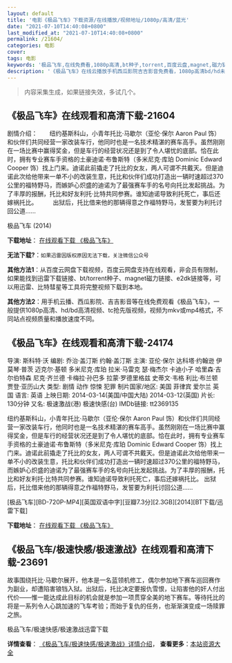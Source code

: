 ```yaml
---
layout: default
title: '电影《极品飞车》下载资源/在线播放/视频地址/1080p/高清/蓝光'
date: "2021-07-10T14:40:08+0800"
last_modified_at: "2021-07-10T14:40:08+0800"
permalink: /21604/
categories: 电影
cover:
tags: 电影
keywords: '极品飞车,在线免费看,1080p高清,bt种子,torrent,百度云盘,magnet,磁力链,迅雷下载资源'
description: '《极品飞车》在线云播放手机西瓜影院吉吉影音免费看，1080p高清bd/hd未删减完整版和tc抢先枪版，mkv/mp4格式，附带bt/torrent种子、magnet/磁力链、百度云盘、网盘资源迅雷下载链接'
---
```


>内容采集生成，如果链接失效，多试几个。


## 《极品飞车》在线观看和高清下载-21604

剧情介绍：　　纽约基斯科山，小青年托比·马歇尔（亚伦·保尔 Aaron Paul 饰）和伙伴们共同经营一家改装车行，他同时也是一名技术精湛的赛车高手。虽然刚刚在一场比赛中赢得奖金，但是车行的经营状况还是到了令人堪忧的底部。恰在此时，拥有专业赛车手资格的土豪迪诺·布鲁斯特（多米尼克·库珀 Dominic Edward Cooper 饰）找上门来。迪诺此前撬走了托比的女友，两人可谓不共戴天。但是迪诺此次给他带来一单不小的改装生意，托比和伙伴们成功打造出一辆时速超过370公里的福特野马，而嫉妒心炽盛的迪诺为了最强赛车手的名号向托比发起挑战。为了丰厚的报酬，托比和好友利托·比特共同参赛。谁知迪诺导致利托死亡，事后还嫁祸托比。  　　出狱后，托比借来他的那辆得意之作福特野马，发誓要为利托讨回公道……


极品飞车 (2014)

**下载地址**： [在线观看下载 《极品飞车》](https://www.btbtdy.me/btdy/dy1039.html) 


**无法下载?**：`如果迅雷因版权原因无法下载，关注微信公众号 `

**其他方法1**：从百度云网盘下载视频，百度云网盘支持在线观看，非会员有限制，如果能找到迅雷下载链接、bt/torrent种子、magnet磁力链接、e2dk链接等，可以用迅雷、比特彗星等工具将完整视频下载到本地。

**其他方法2**：用手机云播、西瓜影院、吉吉影音等在线免费观看《极品飞车》，一般提供1080p高清、hd/bd高清视频、tc抢先版视频，视频为mkv或mp4格式，不同站点视频质量和播放速度不同。


## 《极品飞车》在线观看和高清下载-24174

导演: 斯科特·沃 编剧: 乔治·盖汀斯 约翰·盖汀斯 主演: 亚伦·保尔 达科塔·约翰逊 伊莫琴·普茨 迈克尔·基顿 多米尼克·库珀 拉米·马雷克 瑟·梅杰尔 卡迪小子 哈里森·吉尔伯特森 尼克·齐兰德 卡梅拉·孙巴多 拉蒙·罗德里格兹 史蒂文·韦格 利比·布兰顿 贾登·亚历山大 类型: 剧情 动作 惊悚 犯罪 制片国家/地区: 美国 菲律宾 爱尔兰 英国 语言: 英语 上映日期: 2014-03-14(美国/中国大陆) 2014-03-12(英国) 片长: 130分钟 又名: 极速激战(港) 极速快感(台) IMDb链接: tt2369135

纽约基斯科山，小青年托比·马歇尔（亚伦·保尔 Aaron Paul 饰）和伙伴们共同经营一家改装车行，他同时也是一名技术精湛的赛车高手。虽然刚刚在一场比赛中赢得奖金，但是车行的经营状况还是到了令人堪忧的底部。恰在此时，拥有专业赛车手资格的土豪迪诺·布鲁斯特（多米尼克·库珀 Dominic Edward Cooper 饰）找上门来。迪诺此前撬走了托比的女友，两人可谓不共戴天。但是迪诺此次给他带来一单不小的改装生意，托比和伙伴们成功打造出一辆时速超过370公里的福特野马，而嫉妒心炽盛的迪诺为了最强赛车手的名号向托比发起挑战。为了丰厚的报酬，托比和好友利托·比特共同参赛。谁知迪诺导致利托死亡，事后还嫁祸托比。 出狱后，托比借来他的那辆得意之作福特野马，发誓要为利托讨回公道……


[极品飞车][BD-720P-MP4][英国双语中字][豆瓣7.3分][2.3GB][2014][BT下载/迅雷下载]

**下载地址**： [在线观看下载 《极品飞车》](https://www.btdx8.com/torrent/need_for_speed_2014.html) 


## 《极品飞车/极速快感/极速激战》在线观看和高清下载-23691

故事围绕托比·马歇尔展开，他本是一名蓝领机修工，偶尔参加地下赛车巡回赛作为副业，却遭陷害锒铛入狱。出狱后，托比决定要报仇雪恨，让陷害他的奸人付出代价——惟一能达成此目标的机会就是参加一项贯穿全美的地下赛车。等待托比的将是一系列令人心跳加速的飞车考验；而始于复仇的任务，也渐渐演变成一场赎罪之旅。</p>


极品飞车/极速快感/极速激战迅雷下载

**详情查看**： [《极品飞车/极速快感/极速激战》详情介绍](/movie/23691/)， **查看更多**：[本站资源大全](/movie/t/all/)

